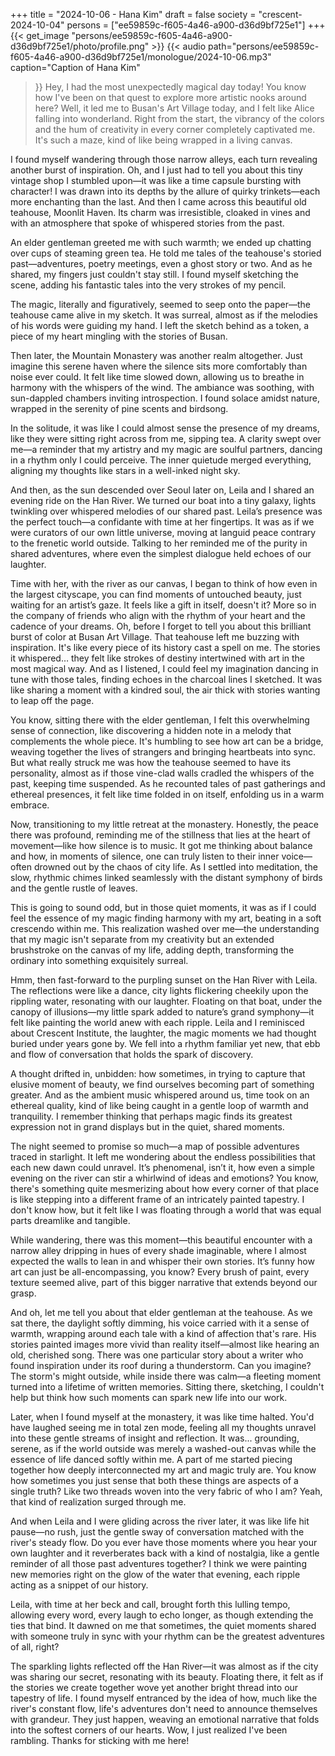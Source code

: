 +++
title = "2024-10-06 - Hana Kim"
draft = false
society = "crescent-2024-10-04"
persons = ["ee59859c-f605-4a46-a900-d36d9bf725e1"]
+++
{{< get_image "persons/ee59859c-f605-4a46-a900-d36d9bf725e1/photo/profile.png" >}}
{{< audio
    path="persons/ee59859c-f605-4a46-a900-d36d9bf725e1/monologue/2024-10-06.mp3" 
    caption="Caption of Hana Kim"
>}}
Hey, I had the most unexpectedly magical day today!
You know how I've been on that quest to explore more artistic nooks around here? Well, it led me to Busan's Art Village today, and I felt like Alice falling into wonderland. Right from the start, the vibrancy of the colors and the hum of creativity in every corner completely captivated me. It's such a maze, kind of like being wrapped in a living canvas. 

I found myself wandering through those narrow alleys, each turn revealing another burst of inspiration. Oh, and I just had to tell you about this tiny vintage shop I stumbled upon—it was like a time capsule bursting with character! I was drawn into its depths by the allure of quirky trinkets—each more enchanting than the last. And then I came across this beautiful old teahouse, Moonlit Haven. Its charm was irresistible, cloaked in vines and with an atmosphere that spoke of whispered stories from the past.

An elder gentleman greeted me with such warmth; we ended up chatting over cups of steaming green tea. He told me tales of the teahouse's storied past—adventures, poetry meetings, even a ghost story or two. And as he shared, my fingers just couldn't stay still. I found myself sketching the scene, adding his fantastic tales into the very strokes of my pencil. 

The magic, literally and figuratively, seemed to seep onto the paper—the teahouse came alive in my sketch. It was surreal, almost as if the melodies of his words were guiding my hand. I left the sketch behind as a token, a piece of my heart mingling with the stories of Busan.

Then later, the Mountain Monastery was another realm altogether. Just imagine this serene haven where the silence sits more comfortably than noise ever could. It felt like time slowed down, allowing us to breathe in harmony with the whispers of the wind. The ambiance was soothing, with sun-dappled chambers inviting introspection. I found solace amidst nature, wrapped in the serenity of pine scents and birdsong.

In the solitude, it was like I could almost sense the presence of my dreams, like they were sitting right across from me, sipping tea. A clarity swept over me—a reminder that my artistry and my magic are soulful partners, dancing in a rhythm only I could perceive. The inner quietude merged everything, aligning my thoughts like stars in a well-inked night sky.

And then, as the sun descended over Seoul later on, Leila and I shared an evening ride on the Han River. We turned our boat into a tiny galaxy, lights twinkling over whispered melodies of our shared past. Leila’s presence was the perfect touch—a confidante with time at her fingertips. It was as if we were curators of our own little universe, moving at languid peace contrary to the frenetic world outside. Talking to her reminded me of the purity in shared adventures, where even the simplest dialogue held echoes of our laughter.

Time with her, with the river as our canvas, I began to think of how even in the largest cityscape, you can find moments of untouched beauty, just waiting for an artist’s gaze. It feels like a gift in itself, doesn't it? More so in the company of friends who align with the rhythm of your heart and the cadence of your dreams.
Oh, before I forget to tell you about this brilliant burst of color at Busan Art Village. That teahouse left me buzzing with inspiration. It's like every piece of its history cast a spell on me. The stories it whispered… they felt like strokes of destiny intertwined with art in the most magical way. And as I listened, I could feel my imagination dancing in tune with those tales, finding echoes in the charcoal lines I sketched. It was like sharing a moment with a kindred soul, the air thick with stories wanting to leap off the page.

You know, sitting there with the elder gentleman, I felt this overwhelming sense of connection, like discovering a hidden note in a melody that complements the whole piece. It's humbling to see how art can be a bridge, weaving together the lives of strangers and bringing heartbeats into sync. But what really struck me was how the teahouse seemed to have its personality, almost as if those vine-clad walls cradled the whispers of the past, keeping time suspended. As he recounted tales of past gatherings and ethereal presences, it felt like time folded in on itself, enfolding us in a warm embrace.

Now, transitioning to my little retreat at the monastery. Honestly, the peace there was profound, reminding me of the stillness that lies at the heart of movement—like how silence is to music. It got me thinking about balance and how, in moments of silence, one can truly listen to their inner voice—often drowned out by the chaos of city life. As I settled into meditation, the slow, rhythmic chimes linked seamlessly with the distant symphony of birds and the gentle rustle of leaves. 

This is going to sound odd, but in those quiet moments, it was as if I could feel the essence of my magic finding harmony with my art, beating in a soft crescendo within me. This realization washed over me—the understanding that my magic isn't separate from my creativity but an extended brushstroke on the canvas of my life, adding depth, transforming the ordinary into something exquisitely surreal.

Hmm, then fast-forward to the purpling sunset on the Han River with Leila. The reflections were like a dance, city lights flickering cheekily upon the rippling water, resonating with our laughter. Floating on that boat, under the canopy of illusions—my little spark added to nature’s grand symphony—it felt like painting the world anew with each ripple. Leila and I reminisced about Crescent Institute, the laughter, the magic moments we had thought buried under years gone by. We fell into a rhythm familiar yet new, that ebb and flow of conversation that holds the spark of discovery.

A thought drifted in, unbidden: how sometimes, in trying to capture that elusive moment of beauty, we find ourselves becoming part of something greater. And as the ambient music whispered around us, time took on an ethereal quality, kind of like being caught in a gentle loop of warmth and tranquility. I remember thinking that perhaps magic finds its greatest expression not in grand displays but in the quiet, shared moments. 

The night seemed to promise so much—a map of possible adventures traced in starlight. It left me wondering about the endless possibilities that each new dawn could unravel. It’s phenomenal, isn’t it, how even a simple evening on the river can stir a whirlwind of ideas and emotions?
 You know, there's something quite mesmerizing about how every corner of that place is like stepping into a different frame of an intricately painted tapestry. I don't know how, but it felt like I was floating through a world that was equal parts dreamlike and tangible. 

While wandering, there was this moment—this beautiful encounter with a narrow alley dripping in hues of every shade imaginable, where I almost expected the walls to lean in and whisper their own stories. It’s funny how art can just be all-encompassing, you know? Every brush of paint, every texture seemed alive, part of this bigger narrative that extends beyond our grasp.

And oh, let me tell you about that elder gentleman at the teahouse. As we sat there, the daylight softly dimming, his voice carried with it a sense of warmth, wrapping around each tale with a kind of affection that's rare. His stories painted images more vivid than reality itself—almost like hearing an old, cherished song. There was one particular story about a writer who found inspiration under its roof during a thunderstorm. Can you imagine? The storm's might outside, while inside there was calm—a fleeting moment turned into a lifetime of written memories. Sitting there, sketching, I couldn't help but think how such moments can spark new life into our work.

Later, when I found myself at the monastery, it was like time halted. You'd have laughed seeing me in total zen mode, feeling all my thoughts unravel into these gentle streams of insight and reflection. It was... grounding, serene, as if the world outside was merely a washed-out canvas while the essence of life danced softly within me. A part of me started piecing together how deeply interconnected my art and magic truly are. You know how sometimes you just sense that both these things are aspects of a single truth? Like two threads woven into the very fabric of who I am? Yeah, that kind of realization surged through me.

And when Leila and I were gliding across the river later, it was like life hit pause—no rush, just the gentle sway of conversation matched with the river's steady flow. Do you ever have those moments where you hear your own laughter and it reverberates back with a kind of nostalgia, like a gentle reminder of all those past adventures together? I think we were painting new memories right on the glow of the water that evening, each ripple acting as a snippet of our history.

Leila, with time at her beck and call, brought forth this lulling tempo, allowing every word, every laugh to echo longer, as though extending the ties that bind. It dawned on me that sometimes, the quiet moments shared with someone truly in sync with your rhythm can be the greatest adventures of all, right?

The sparkling lights reflected off the Han River—it was almost as if the city was sharing our secret, resonating with its beauty. Floating there, it felt as if the stories we create together wove yet another bright thread into our tapestry of life. I found myself entranced by the idea of how, much like the river's constant flow, life's adventures don't need to announce themselves with grandeur. They just happen, weaving an emotional narrative that folds into the softest corners of our hearts.
Wow, I just realized I've been rambling. Thanks for sticking with me here!
